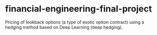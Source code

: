 # financial-engineering-final-project
Pricing of lookback options (a type of exotic option contract) using a hedging method based on Deep Learning (deep hedging).
